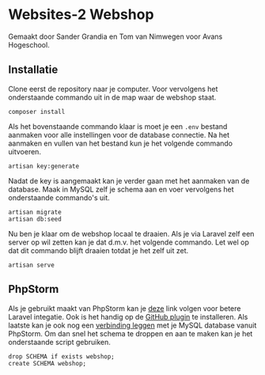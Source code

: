 # Websites-2 Webshop
Gemaakt door Sander Grandia en Tom van Nimwegen voor Avans Hogeschool.

## Installatie
Clone eerst de repository naar je computer. Voor vervolgens het onderstaande commando uit in de map waar de webshop staat.
```
composer install
```
Als het bovenstaande commando klaar is moet je een ``.env`` bestand aanmaken voor alle instellingen voor de database connectie. Na het aanmaken en vullen van het bestand kun je het volgende commando uitvoeren.
```
artisan key:generate
```
Nadat de key is aangemaakt kan je verder gaan met het aanmaken van de database. Maak in MySQL zelf je schema aan en voer vervolgens het onderstaande commando's uit.
```
artisan migrate
artisan db:seed
```
Nu ben je klaar om de webshop locaal te draaien. Als je via Laravel zelf een server op wil zetten kan je dat d.m.v. het volgende commando. Let wel op dat dit commando blijft draaien totdat je het zelf uit zet.
```
artisan serve
```
## PhpStorm
Als je gebruikt maakt van PhpStorm kan je [deze](https://confluence.jetbrains.com/display/PhpStorm/Laravel+Development+using+PhpStorm) link volgen voor betere Laravel integatie. Ook is het handig op de [GitHub plugin](https://www.jetbrains.com/help/phpstorm/2016.1/using-github-integration.html?origin=old_help) te installeren. Als laatste kan je ook nog een [verbinding leggen](https://confluence.jetbrains.com/display/PhpStorm/Databases+and+SQL+Editor+in+PhpStorm) met je MySQL database vanuit PhpStorm. Om dan snel het schema te droppen en aan te maken kan je het onderstaande script gebruiken.
```MySQL
drop SCHEMA if exists webshop;
create SCHEMA webshop;
```
